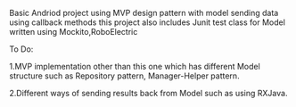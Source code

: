 Basic Andriod project using MVP design pattern with model sending data using callback methods this project also includes Junit test class for Model written using Mockito,RoboElectric

To Do:

1.MVP implementation other than this one which has different Model structure such as Repository pattern, Manager-Helper pattern.

2.Different ways of sending results back from Model such as using RXJava.

